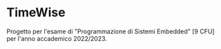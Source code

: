 # TimeWise
Progetto per l'esame di "Programmazione di Sistemi Embedded" [9 CFU] per l'anno accademico 2022/2023.
